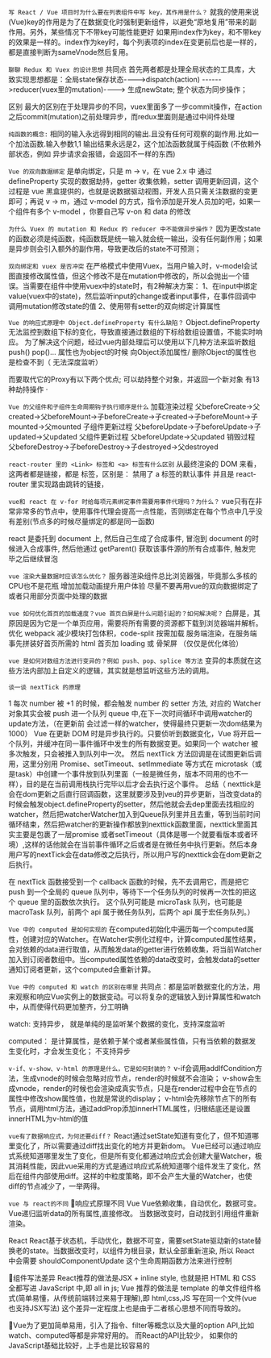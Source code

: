 `写 React / Vue 项目时为什么要在列表组件中写 key，其作用是什么？`
就我的使用来说(Vue)key的作用是为了在数据变化时强制更新组件，以避免“原地复用”带来的副作用。另外，某些情况下不带key可能性能更好
如果用index作为key，和不带key的效果是一样的。index作为key时，每个列表项的index在变更前后也是一样的，都是直接判断为sameVnode然后复用。



`聊聊 Redux 和 Vuex 的设计思想`
共同点
首先两者都是处理全局状态的工具库，大致实现思想都是：全局state保存状态---->dispatch(action) ------>reducer(vuex里的mutation)----> 生成newState; 整个状态为同步操作；

区别
最大的区别在于处理异步的不同，vuex里面多了一步commit操作，在action之后commit(mutation)之前处理异步，而redux里面则是通过中间件处理


`纯函数的概念:`
相同的输入永远得到相同的输出.且没有任何可观察的副作用.比如一个加法函数.输入参数1,1 输出结果永远是2，这个加法函数就属于纯函数 (不依赖外部状态，例如 异步请求会报错，会返回不一样的东西)


`Vue 的双向数据绑定`
是单向绑定，只是 m -> v，在 vue 2.x 中 通过 defineProperty 实现的数据劫持，getter 收集依赖，setter 调用更新回调，这个过程是 vue 黑盒提供的，也就是说数据驱动视图，开发人员只需关注数据的变更即可；再说 v -> m，通过 v-model 的方式，指令添加是开发人员加的吧，如果一个组件有多个 v-model ，你要自己写 v-on 和 data 的修改


`为什么 Vuex 的 mutation 和 Redux 的 reducer 中不能做异步操作？`
因为更改state的函数必须是纯函数，纯函数既是统一输入就会统一输出，没有任何副作用；如果是异步则会引入额外的副作用，导致更改后的state不可预测；


`双向绑定和 vuex 是否冲突`
在严格模式中使用Vuex，当用户输入时，v-model会试图直接修改属性值，但这个修改不是在mutation中修改的，所以会抛出一个错误。当需要在组件中使用vuex中的state时，有2种解决方案： 1、在input中绑定value(vuex中的state)，然后监听input的change或者input事件，在事件回调中调用mutation修改state的值 2、使用带有setter的双向绑定计算属性




`Vue 的响应式原理中 Object.defineProperty 有什么缺陷？`
Object.defineProperty无法监控到数组下标的变化，导致直接通过数组的下标给数组设置值，不能实时响应。 为了解决这个问题，经过vue内部处理后可以使用以下几种方法来监听数组 push() pop()...  属性也为object的时候 向Object添加属性/ 删除Object的属性也是检查不到（ 无法深度监听）

而要取代它的Proxy有以下两个优点;
可以劫持整个对象，并返回一个新对象 有13种劫持操作
·



`Vue 的父组件和子组件生命周期钩子执行顺序是什么`
加载渲染过程 父beforeCreate->父created->父beforeMount->子beforeCreate->子created->子beforeMount->子mounted->父mounted
子组件更新过程 父beforeUpdate->子beforeUpdate->子updated->父updated
父组件更新过程 父beforeUpdate->父updated
销毁过程 父beforeDestroy->子beforeDestroy->子destroyed->父destroyed



`react-router 里的 <Link> 标签和 <a> 标签有什么区别`
从最终渲染的 DOM 来看，这两者都是链接，都是 <a> 标签，区别是： <Link> 禁用了 a 标签的默认事件 并且是 react-router 里实现路由跳转的链接，




`vue和 react 在 v-for 时给每项元素绑定事件需要用事件代理吗？为什么？`
vue只有在非常非常多的节点中，使用事件代理会提高一点性能，否则绑定在每个节点中几乎没有差别(节点多的时候尽量绑定的都是同一函数)

react 是委托到 document 上, 然后自己生成了合成事件, 冒泡到 document 的时候进入合成事件, 然后他通过 getParent() 获取该事件源的所有合成事件, 触发完毕之后继续冒泡



`vue 渲染大量数据时应该怎么优化？`
服务器渲染组件总比浏览器强，毕竟那么多核的CPU也不是花瓶
增加加载动画提升用户体验
尽量不要再用vue的双向数据绑定了 或者只用部分页面中处理的数据


`vue 如何优化首页的加载速度？vue 首页白屏是什么问题引起的？如何解决呢？`
白屏是，其原因是因为它是一个单页应用，需要将所有需要的资源都下载到浏览器端并解析。
优化 webpack 减少模块打包体积，code-split 按需加载
服务端渲染，在服务端事先拼装好首页所需的 html
首页加 loading 或 骨架屏 （仅仅是优化体验）



`vue 是如何对数组方法进行变异的？例如 push、pop、splice 等方法`
变异的本质就在这些方法内部加上自定义的逻辑，其实就是想监听这些方法的调用。



`谈一谈 nextTick 的原理`
<!-- data: {
  number:1
}
methods: {
    handleClick () {
        for(let i = 0; i < 1000; i++) {
            this.number++;
        }
    }
}
当我们按下 click 按钮的时候，number 会被循环增加1000次。 -->
1 每次 number 被 +1 的时候，都会触发 number 的 setter 方法, 对应的 Watcher 对象其实会被 push 进一个队列 queue 中,在下一次时间循环中调用watcher的update方法，（在更新前 会过滤一样的watcher，使得最终只更新一次dom结果为1000）
Vue 在更新 DOM 时是异步执行的。只要侦听到数据变化，Vue 将开启一个队列，并缓冲在同一事件循环中发生的所有数据变更。如果同一个 watcher 被多次触发，只会被推入到队列中一次。
然后 nextTick 方法回调是在试图更新后调用，这里分别用 Promise、setTimeout、setImmediate 等方式在 microtask（或是task）中创建一个事件放到队列里面（一般是微任务，版本不同用的也不一样），目的是在当前调用栈执行完毕以后才会去执行这个事件。
总结（
nexttick是会在dom更新之后直行回调函数，这里就要涉及到veu的异步更新，当改变data的时候会触发object.defineProperty的setter，然后他就会去dep里面去找相应的watcher，然后把watcherWatcher加入到Queue队列里并且去重，等到当前时间循环结束，然后把watcher的更新操作都放到nexttick函数里面，nexttick里面其实主要是包裹了一层promise 或者setTimeout（具体是哪一个就要看版本或者环境）,这样的话他就会在当前事件循环之后或者是在微任务中执行更新。然后本身用户写的nextTick会在data修改之后执行，所以用户写的nexttick会在dom更新之后执行。


在 nextTick 函数接受到一个 callback 函数的时候，先不去调用它，而是把它 push 到一个全局的 queue 队列中，等待下一个任务队列的时候再一次性的把这个 queue 里的函数依次执行。
这个队列可能是 microTask 队列，也可能是 macroTask 队列，前两个 api 属于微任务队列，后两个 api 属于宏任务队列。）


`Vue 中的 computed 是如何实现的`
在computed初始化中遍历每一个computed属性，创建对应的Watcher。在Watcher实例化过程中，计算computed属性结果，会对依赖的data进行取值，从而触发data的getter进行依赖收集，将当前Watcher加入到订阅者数组中。当computed属性依赖的data改变时，会触发data的setter通知订阅者更新，这个computed会重新计算。



`Vue 中的 computed 和 watch 的区别在哪里`
共同点：都是监听数据变化的方法，用来观察和响应Vue实例上的数据变动。可以将复杂的逻辑放入到计算属性和watch 中，从而使得代码更加整齐，分工明确

watch: 
支持异步， 
就是单纯的是监听某个数据的变化，支持深度监听

computed： 
是计算属性，是依赖于某个或者某些属性值，只有当依赖的数据发生变化时，才会发生变化；
不支持异步



`v-if、v-show、v-html 的原理是什么，它是如何封装的？`
v-if会调用addIfCondition方法，生成vnode的时候会忽略对应节点，render的时候就不会渲染； v-show会生成vnode，render的时候也会渲染成真实节点，只是在render过程中会在节点的属性中修改show属性值，也就是常说的display； v-html会先移除节点下的所有节点，调用html方法，通过addProp添加innerHTML属性，归根结底还是设置innerHTML为v-html的值


`vue有了数据响应式，为何还要diff？`
React通过setState知道有变化了，但不知道哪里变化了，所以需要通过diff找出变化的地方并更新dom。
Vue已经可以通过响应式系统知道哪里发生了变化，但是所有变化都通过响应式会创建大量Watcher，极其消耗性能，因此vue采用的方式是通过响应式系统知道哪个组件发生了变化，然后在组件内部使用diff。这样的中粒度策略，即不会产生大量的Watcher，也使diff的节点减少了，一举两得。



`vue 与 react的不同`
🔴响应式原理不同
Vue
Vue依赖收集，自动优化，数据可变。
Vue递归监听data的所有属性,直接修改。
当数据改变时，自动找到引用组件重新渲染。

React
React基于状态机，手动优化，数据不可变，需要setState驱动新的state替换老的state。当数据改变时，以组件为根目录，默认全部重新渲染, 所以 React 中会需要 shouldComponentUpdate 这个生命周期函数方法来进行控制

🔴组件写法差异
React推荐的做法是JSX + inline style, 也就是把 HTML 和 CSS 全都写进 JavaScript 中,即 all in js; Vue 推荐的做法是 template 的单文件组件格式(简单易懂，从传统前端转过来易于理解),即 html,css,JS 写在同一个文件(vue也支持JSX写法)
这个差异一定程度上也是由于二者核心思想不同而导致的。


🔴Vue为了更加简单易用，引入了指令、filter等概念以及大量的option API,比如 watch、computed等都是非常好用的。
而React的API比较少， 如果你的JavaScript基础比较好，上手也是比较容易的

